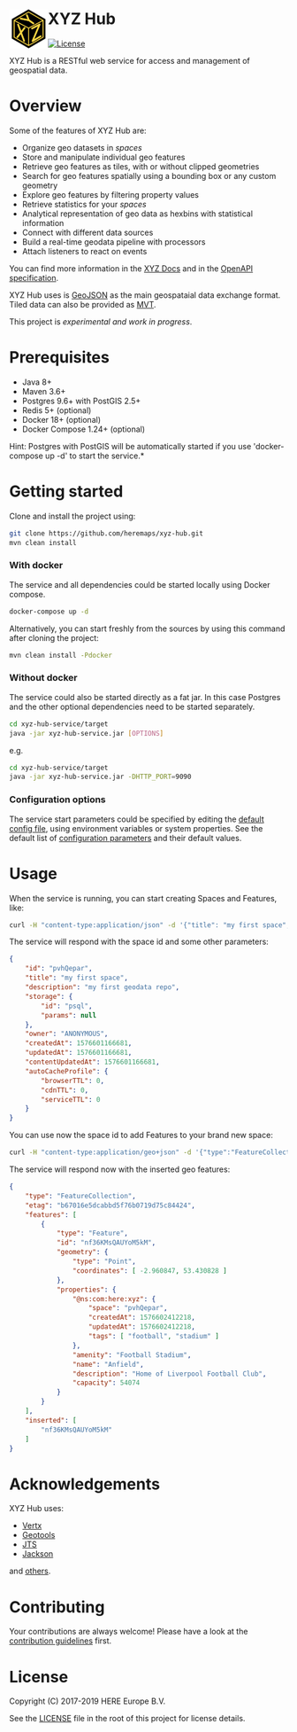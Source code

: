 # <img align="left" src="xyz.svg" width="70" height="70"/> XYZ Hub

[![License](https://img.shields.io/badge/License-Apache%202.0-blue.svg)](https://opensource.org/licenses/Apache-2.0)

XYZ Hub is a RESTful web service for access and management of geospatial data. 

# Overview
Some of the features of XYZ Hub are:
* Organize geo datasets in _spaces_
* Store and manipulate individual geo features
* Retrieve geo features as tiles, with or without clipped geometries
* Search for geo features spatially using a bounding box or any custom geometry
* Explore geo features by filtering property values
* Retrieve statistics for your _spaces_
* Analytical representation of geo data as hexbins with statistical information
* Connect with different data sources
* Build a real-time geodata pipeline with processors
* Attach listeners to react on events

You can find more information in the [XYZ Docs](https://www.here.xyz/api) and in the [OpenAPI specification](https://xyz.api.here.com/hub/static/redoc/index.html).

XYZ Hub uses is [GeoJSON](https://tools.ietf.org/html/rfc79460) as the main geospataial data exchange format. Tiled data can also be provided as [MVT](https://github.com/mapbox/vector-tile-spec/blob/master/2.1/README.md). 

This project is _experimental and work in progress_.

# Prerequisites

 * Java 8+
 * Maven 3.6+
 * Postgres 9.6+ with PostGIS 2.5+
 * Redis 5+ (optional)
 * Docker 18+ (optional)
 * Docker Compose 1.24+  (optional)

Hint: Postgres with PostGIS will be automatically started if you use 'docker-compose up -d' to start the service.*

# Getting started
Clone and install the project using:

```bash
git clone https://github.com/heremaps/xyz-hub.git
mvn clean install
```

### With docker

The service and all dependencies could be started locally using Docker compose.
```bash
docker-compose up -d
```

Alternatively, you can start freshly from the sources by using this command after cloning the project:
```bash
mvn clean install -Pdocker
```

### Without docker

The service could also be started directly as a fat jar. In this case Postgres and the other optional dependencies need to be started separately.

```bash
cd xyz-hub-service/target
java -jar xyz-hub-service.jar [OPTIONS]
```

e.g.

```bash
cd xyz-hub-service/target
java -jar xyz-hub-service.jar -DHTTP_PORT=9090
```

### Configuration options
The service start parameters could be specified by editing the [default config file](./src/main/resources/config.json), using environment variables or system properties. See the default list of  [configuration parameters](https://github.com/heremaps/xyz-hub/wiki/Configuration-parameters) and their default values.

# Usage

When the service is running, you can start creating Spaces and Features, like:

```bash
curl -H "content-type:application/json" -d '{"title": "my first space", "description": "my first geodata repo"}' http://localhost:8080/hub/spaces
```

The service will respond with the space id and some other parameters:

```json
{
    "id": "pvhQepar",
    "title": "my first space",
    "description": "my first geodata repo",
    "storage": {
        "id": "psql",
        "params": null
    },
    "owner": "ANONYMOUS",
    "createdAt": 1576601166681,
    "updatedAt": 1576601166681,
    "contentUpdatedAt": 1576601166681,
    "autoCacheProfile": {
        "browserTTL": 0,
        "cdnTTL": 0,
        "serviceTTL": 0
    }
}
```

You can use now the space id to add Features to your brand new space:
```bash
curl -H "content-type:application/geo+json" -d '{"type":"FeatureCollection","features":[{"type":"Feature","geometry":{"type":"Point","coordinates":[-2.960847,53.430828]},"properties":{"name":"Anfield","@ns:com:here:xyz":{"tags":["football","stadium"]},"amenity":"Football Stadium","capacity":54074,"description":"Home of Liverpool Football Club"}}]}' http://localhost:8080/hub/spaces/pvhQepar/features
```

The service will respond now with the inserted geo features:
```json
{
    "type": "FeatureCollection",
    "etag": "b67016e5dcabbd5f76b0719d75c84424",
    "features": [
        {
            "type": "Feature",
            "id": "nf36KMsQAUYoM5kM",
            "geometry": {
                "type": "Point",
                "coordinates": [ -2.960847, 53.430828 ]
            },
            "properties": {
                "@ns:com:here:xyz": {
                    "space": "pvhQepar",
                    "createdAt": 1576602412218,
                    "updatedAt": 1576602412218,
                    "tags": [ "football", "stadium" ]
                },
                "amenity": "Football Stadium",
                "name": "Anfield",
                "description": "Home of Liverpool Football Club",
                "capacity": 54074
            }
        }
    ],
    "inserted": [
        "nf36KMsQAUYoM5kM"
    ]
}
```

# Acknowledgements

XYZ Hub uses:

* [Vertx](http://vertx.io/)
* [Geotools](https://github.com/geotools/geotools)
* [JTS](https://github.com/locationtech/jts)
* [Jackson](https://github.com/FasterXML/jackson)

and [others](./pom.xml#L192-L494).

# Contributing

Your contributions are always welcome! Please have a look at the [contribution guidelines](CONTRIBUTING.md) first.

# License


Copyright (C) 2017-2019 HERE Europe B.V.

See the [LICENSE](./LICENSE) file in the root of this project for license details.
